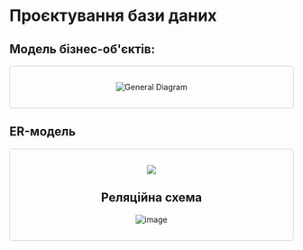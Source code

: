 # Проєктування бази даних

## Модель бізнес-об'єктів:

<center style="
   border-radius:4px;
   border: 1px solid #cfd7e6;
   box-shadow: 0 1px 3px 0 rgba(89,105,129,.05), 0 1px 1px 0 rgba(0,0,0,.025);
   padding: 1em;"
>

![General Diagram](https://www.plantuml.com/plantuml/png/PPBHZjKW48Rlvob8BpTBS_e6QzHuQtHzWB5Wn59eXgd6jzyp9NCAsniA__p_Ls1uAOp4-nh19mxyt_medg0i8Mr8k1h2j1I_cUbsQzIKdLTLWn-8mo-S-I5yoz43jDmnXNb9kFfEz2k6s2dRxyovLx2KVvaSGCSnrjcdkkKJPUn-YaepDdQY0Xk2_l1ZZX5_PaBE1Et23BVdfy5OicQOdgUXZ_N7_KAO68vHOxl63gSQltfQGoaX9pYdXx56QhZYDFFgSJsE8Jv1AraA9vdo7pypr2yhCohps8OCMY6jT3S00fN2D5WrAFhThyQsjvzycIbiB2U3rd2que9unRB0vJ6DXP7tqfeEHYSuZow69BV_BbUxgo8yubMN9NG4rTkjVFvxdtIBqI7xNY5VziZVMGeNnTWxj68qBo8zLAYwFXIdxMpxe9R-BTMzDbVTzb9cKZ-lvNp1mpJU9stmOXA2J2f2nhDIuTh35v_SliOt)

</center>

## ER-модель

<center style="
   border-radius:4px;
   border: 1px solid #cfd7e6;
   box-shadow: 0 1px 3px 0 rgba(89,105,129,.05), 0 1px 1px 0 rgba(0,0,0,.025);
   padding: 1em;"
>

   [![](https://img.plantuml.biz/plantuml/svg/ZLHDRzim3BtxLmW-3atHNerYQDOOHGxPXiu1TkLifjKYIu6aT1Ys_lTHb1tBZeib219IVEIZ-A5xvy7wOwko0zHxU4QHL-3s6z0ajwXzBlvacH0aIVyx6dC1JWI1J88-iYd4v-tcK_d4geOM2r6LtojMQulWfT4hy7IyMbPbjTwKR6eG6YKrdfdUifHpQRtSGUsPjrTcgUao_kWIyeOYUzcUHH-2hz3LLXv2XXm_qMSfci5-0GzzUwBobQj952pD1vyB8uH5TrJ-c-SoCMSIzy4e1J-C1MyiXqyFpZkKU7wrvYTsPUta_tOqSTywZ8H16Foss_KgUibwFva5R46gH3-0Sx-CRTAZ5-DD8TQRvMEPibK8RHmy4Yv9Cscao6-lFkHYiVWeyfiWzKCq1Trs89PumZF-ZLw3gQjM8Lx0TGWwlLiifl4fhyvyDGBm291nrAiaWG5KY0FQdR6j8tYez5ciD4RW2_L9C7pru7YotOnfkilGoWrlmBAkqRa7exqrAkTodwO6RIkTw_TbKEURGbL8LsMqUuyMkfLWAPgEbE6JKSZdGRZebPbRI-OQLtZIHmvFe7uJ9fKzcOSxJY6Sk2Z4S_WFBOe7iqHnN0Z3sjtVwsjA-nMLeGwJKMfwldIDNtOZYAUUANeetqT0qqejdOzt7C7UidlK3Jtl_m00)](https://editor.plantuml.com/uml/ZLHDRzim3BtxLmW-3atHNerYQDOOHGxPXiu1TkLifjKYIu6aT1Ys_lTHb1tBZeib219IVEIZ-A5xvy7wOwko0zHxU4QHL-3s6z0ajwXzBlvacH0aIVyx6dC1JWI1J88-iYd4v-tcK_d4geOM2r6LtojMQulWfT4hy7IyMbPbjTwKR6eG6YKrdfdUifHpQRtSGUsPjrTcgUao_kWIyeOYUzcUHH-2hz3LLXv2XXm_qMSfci5-0GzzUwBobQj952pD1vyB8uH5TrJ-c-SoCMSIzy4e1J-C1MyiXqyFpZkKU7wrvYTsPUta_tOqSTywZ8H16Foss_KgUibwFva5R46gH3-0Sx-CRTAZ5-DD8TQRvMEPibK8RHmy4Yv9Cscao6-lFkHYiVWeyfiWzKCq1Trs89PumZF-ZLw3gQjM8Lx0TGWwlLiifl4fhyvyDGBm291nrAiaWG5KY0FQdR6j8tYez5ciD4RW2_L9C7pru7YotOnfkilGoWrlmBAkqRa7exqrAkTodwO6RIkTw_TbKEURGbL8LsMqUuyMkfLWAPgEbE6JKSZdGRZebPbRI-OQLtZIHmvFe7uJ9fKzcOSxJY6Sk2Z4S_WFBOe7iqHnN0Z3sjtVwsjA-nMLeGwJKMfwldIDNtOZYAUUANeetqT0qqejdOzt7C7UidlK3Jtl_m00)


## Реляційна схема

![image](https://github.com/user-attachments/assets/504f3bd6-e090-42f3-8339-f8ead2826d13)

